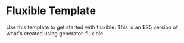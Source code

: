 # Fluxible Template

Use this template to get started with fluxible. This is an ES5 version of what's created using generator-fluxible.